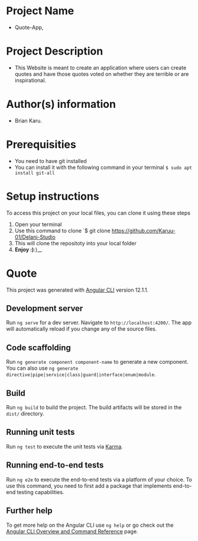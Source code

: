 # Project Name
 - Quote-App,
# Project Description
 - This Website is meant to create an application where users can create quotes and have those quotes voted on whether they are terrible or are inspirational. 
 # Author(s) information
 - Brian Karu.
 # Prerequisities
 - You need to have git installed
 - You can install it with the following command in your terminal
`$ sudo apt install git-all`
# Setup instructions
To access this project on your local files, you can clone it using these steps
1. Open your terminal
1. Use this command to clone `$ git clone
 https://github.com/Karuu-01/Delani-Studio
1. This will clone the repositoty into your local folder
1. __Enjoy :)__:)__
# Quote

This project was generated with [Angular CLI](https://github.com/angular/angular-cli) version 12.1.1.

## Development server

Run `ng serve` for a dev server. Navigate to `http://localhost:4200/`. The app will automatically reload if you change any of the source files.

## Code scaffolding

Run `ng generate component component-name` to generate a new component. You can also use `ng generate directive|pipe|service|class|guard|interface|enum|module`.

## Build

Run `ng build` to build the project. The build artifacts will be stored in the `dist/` directory.

## Running unit tests

Run `ng test` to execute the unit tests via [Karma](https://karma-runner.github.io).

## Running end-to-end tests

Run `ng e2e` to execute the end-to-end tests via a platform of your choice. To use this command, you need to first add a package that implements end-to-end testing capabilities.

## Further help

To get more help on the Angular CLI use `ng help` or go check out the [Angular CLI Overview and Command Reference](https://angular.io/cli) page.
